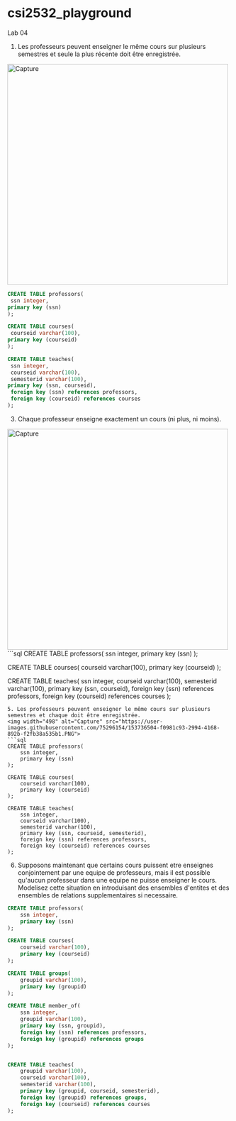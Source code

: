 # csi2532_playground
Lab 04
1. Les professeurs peuvent enseigner le même cours sur plusieurs semestres et seule la plus récente doit être enregistrée.
<img width="498" alt="Capture" src="https://user-images.githubusercontent.com/75296154/153736504-f0981c93-2994-4168-892b-f2fb38a535b1.PNG">


```sql
CREATE TABLE professors(
 ssn integer, 
primary key (ssn)
);

CREATE TABLE courses(
 courseid varchar(100), 
primary key (courseid)
);

CREATE TABLE teaches(
 ssn integer,
 courseid varchar(100),
 semesterid varchar(100), 
primary key (ssn, courseid),
 foreign key (ssn) references professors,
 foreign key (courseid) references courses
);
```

3. Chaque professeur enseigne exactement un cours (ni plus, ni moins).
<img width="498" alt="Capture" src="https://user-images.githubusercontent.com/75296154/153736504-f0981c93-2994-4168-892b-f2fb38a535b1.PNG">
```sql
CREATE TABLE professors(
 ssn integer, 
primary key (ssn)
);

CREATE TABLE courses(
 courseid varchar(100), 
primary key (courseid)
);

CREATE TABLE teaches(
 ssn integer,
 courseid varchar(100),
 semesterid varchar(100), 
primary key (ssn, courseid),
 foreign key (ssn) references professors,
 foreign key (courseid) references courses
);
```
5. Les professeurs peuvent enseigner le même cours sur plusieurs semestres et chaque doit être enregistrée.
<img width="498" alt="Capture" src="https://user-images.githubusercontent.com/75296154/153736504-f0981c93-2994-4168-892b-f2fb38a535b1.PNG">
```sql
CREATE TABLE professors(
    ssn integer, 
    primary key (ssn)
);

CREATE TABLE courses(
    courseid varchar(100), 
    primary key (courseid)
);

CREATE TABLE teaches(
    ssn integer,
    courseid varchar(100),
    semesterid varchar(100), 
    primary key (ssn, courseid, semesterid),
    foreign key (ssn) references professors,
    foreign key (courseid) references courses
);
```
6. Supposons maintenant que certains cours puissent etre enseignes conjointement par une equipe de professeurs, mais il est possible qu'aucun professeur dans une equipe ne puisse enseigner le cours. Modelisez cette situation en introduisant des ensembles d'entites et des ensembles de relations supplementaires si necessaire.
```sql
CREATE TABLE professors(
    ssn integer, 
    primary key (ssn)
);

CREATE TABLE courses(
    courseid varchar(100), 
    primary key (courseid)
);

CREATE TABLE groups(
    groupid varchar(100),
    primary key (groupid)
);

CREATE TABLE member_of(
    ssn integer, 
    groupid varchar(100),
    primary key (ssn, groupid),
    foreign key (ssn) references professors,
    foreign key (groupid) references groups
);


CREATE TABLE teaches(
    groupid varchar(100),
    courseid varchar(100),
    semesterid varchar(100), 
    primary key (groupid, courseid, semesterid),
    foreign key (groupid) references groups,
    foreign key (courseid) references courses
);
```






